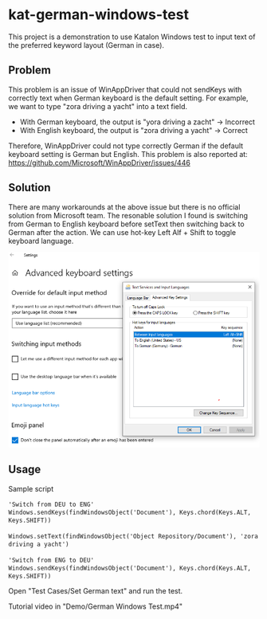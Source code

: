 # kat-german-windows-test
This project is a demonstration to use Katalon Windows test to input text of the preferred keyword layout (German in case).

## Problem
This problem is an issue of WinAppDriver that could not sendKeys with correctly text when German keyboard is the default setting.
For example, we want to type "zora driving a yacht" into a text field.
- With German keyboard, the output is "yora driving a zacht" -> Incorrect
- With English keyboard, the output is "zora driving a yacht" -> Correct

Therefore, WinAppDriver could not type correctly German if the default keyboard setting is German but English.
This problem is also reported at: https://github.com/Microsoft/WinAppDriver/issues/446

## Solution
There are many workarounds at the above issue but there is no official solution from Microsoft team. The resonable solution I found is switching from German to English keyboard before setText then switching back to German after the action.
We can use hot-key Left Alf + Shift to toggle keyboard language.

![Change keyboard](https://raw.githubusercontent.com/duyluonganh/kat-german-windows-test/main/Demo/Change%20keyboard.PNG "Change keyboard")

## Usage

Sample script
```
'Switch from DEU to ENG'
Windows.sendKeys(findWindowsObject('Document'), Keys.chord(Keys.ALT, Keys.SHIFT))

Windows.setText(findWindowsObject('Object Repository/Document'), 'zora driving a yacht')

'Switch from ENG to DEU'
Windows.sendKeys(findWindowsObject('Document'), Keys.chord(Keys.ALT, Keys.SHIFT))
```

Open "Test Cases/Set German text" and run the test.

Tutorial video in "Demo/German Windows Test.mp4"